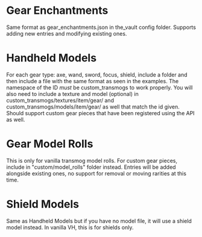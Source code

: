 # Gear Enchantments
Same format as gear_enchantments.json in the_vault config folder. Supports adding new entries and modifying existing ones.

# Handheld Models
For each gear type: axe, wand, sword, focus, shield, include a folder and then include a file with the same format as seen in the examples. The namespace of the ID *must* be custom_transmogs to work properly. You will also need to include a texture and model (optional) in custom_transmogs/textures/item/gear/<gear> and custom_transmogs/models/item/gear/<gear> as well that match the id given. Should support custom gear pieces that have been registered using the API as well.

# Gear Model Rolls
This is only for vanilla transmog model rolls. For custom gear pieces, include in "custom/model_rolls" folder instead. Entries will be added alongside existing ones, no support for removal or moving rarities at this time.

# Shield Models
Same as Handheld Models but if you have no model file, it will use a shield model instead. In vanilla VH, this is for shields only.
